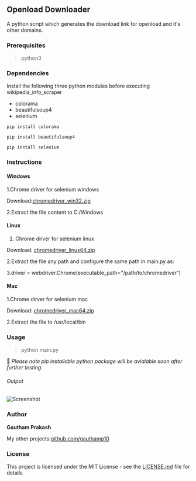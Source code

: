 ## Openload Downloader 

A python script which generates the download link for openload and it's other domains.

### Prerequisites

> python3

### Dependencies

Install the following three python modules before executing wikipedia_info_scraper
- colorama
- beautifulsoup4
- selenium

```
pip install colorama

pip install beautifulsoup4

pip install selenium
```

### Instructions

#### Windows

1.Chrome driver for selenium windows

Download:[chromedriver_win32.zip](https://chromedriver.storage.googleapis.com/2.45/chromedriver_win32.zip)

2.Extract the file content to C:/Windows


#### Linux

1. Chrome dirver for selenium linux
 
 Download: [chromedriver_linux64.zip](https://chromedriver.storage.googleapis.com/2.45/chromedriver_linux64.zip)
 
 2.Extract the file any path and configure the same path in main.py as:
 
 
 3.driver = webdriver.Chrome(executable_path="/path/to/chromedriver")


#### Mac

1.Chrome dirver for selenium mac

Download: [chromedriver_mac64.zip](https://chromedriver.storage.googleapis.com/2.45/chromedriver_mac64.zip)

2.Extract the file to /usr/local/bin


### Usage

> python main.py


📝 *Please note pip installable python package will be avialable soon after further testing.*


###### Output

![Screenshot](https://raw.githubusercontent.com/gauthamp10/openload-downloader/master/screenie/out.png)


### Author

 **Gautham Prakash**
 
 My other projects:[github.com/gauthamp10](https://gauthamp10.github.io/)

### License

This project is licensed under the MIT License - see the [LICENSE.md](LICENSE.md) file for details
